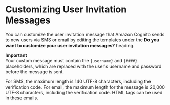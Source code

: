 # Customizing User Invitation Messages<a name="cognito-user-pool-settings-user-invitation-message-customization"></a>

You can customize the user invitation message that Amazon Cognito sends to new users via SMS or email by editing the templates under the **Do you want to customize your user invitation messages?** heading\.

**Important**  
Your custom message must contain the `{username}` and `{####}` placeholders, which are replaced with the user's username and password before the message is sent\.

For SMS, the maximum length is 140 UTF\-8 characters, including the verification code\. For email, the maximum length for the message is 20,000 UTF\-8 characters, including the verification code\. HTML tags can be used in these emails\.